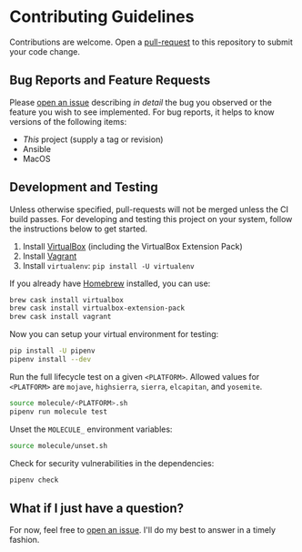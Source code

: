 Contributing Guidelines
=======================

Contributions are welcome. Open a [pull-request][link-pr] to this repository to
submit your code change.

Bug Reports and Feature Requests
--------------------------------

Please [open an issue][link-issue] describing _in detail_ the bug you observed
or the feature you wish to see implemented. For bug reports, it helps to know
versions of the following items:

* _This_ project (supply a tag or revision)
* Ansible
* MacOS

Development and Testing
-----------------------

Unless otherwise specified, pull-requests will not be merged unless the CI build
passes. For developing and testing this project on your system, follow the
instructions below to get started.

1. Install [VirtualBox][link-vbox] (including the VirtualBox Extension Pack)
1. Install [Vagrant][link-vagrant]
1. Install `virtualenv`: `pip install -U virtualenv`

If you already have [Homebrew][link-homebrew] installed, you can use:

```bash
brew cask install virtualbox
brew cask install virtualbox-extension-pack
brew cask install vagrant
```

Now you can setup your virtual environment for testing:

```bash
pip install -U pipenv
pipenv install --dev
```

Run the full lifecycle test on a given `<PLATFORM>`. Allowed values for
`<PLATFORM>` are `mojave`, `highsierra`, `sierra`, `elcapitan`, and `yosemite`.

```bash
source molecule/<PLATFORM>.sh
pipenv run molecule test
```

Unset the `MOLECULE_` environment variables:

```bash
source molecule/unset.sh
```

Check for security vulnerabilities in the dependencies:

```bash
pipenv check
```

What if I just have a question?
-------------------------------

For now, feel free to [open an issue][link-issue]. I'll do my best to answer in
a timely fashion.

[link-homebrew]: http://brew.sh/
[link-issue]: https://github.com/elliotweiser/ansible-osx-command-line-tools/issues/new
[link-pr]: https://github.com/elliotweiser/ansible-osx-command-line-tools/compare?expand=1
[link-vagrant]: https://www.vagrantup.com/downloads.html
[link-vbox]: https://www.virtualbox.org/wiki/Downloads
